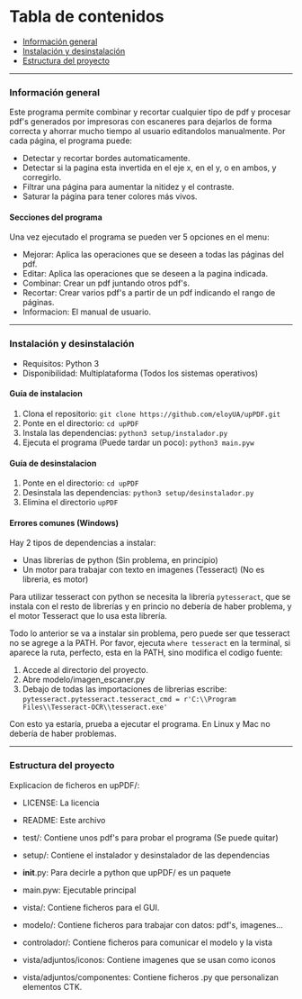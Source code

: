 # Tabla de contenidos
* [Información general](#información-general)
* [Instalación y desinstalación](#instalación-y-desinstalación)
* [Estructura del proyecto](#estructura-del-proyecto)
***

### Información general
Este programa permite combinar y recortar cualquier tipo de pdf y procesar pdf's
generados por impresoras con escaneres para dejarlos de forma correcta y ahorrar
mucho tiempo al usuario editandolos manualmente. Por cada página, el programa puede:

*   Detectar y recortar bordes automaticamente.
*   Detectar si la pagina esta invertida en el eje x, en el y, o en ambos, y corregirlo.
*   Filtrar una página para aumentar la nitidez y el contraste.
*   Saturar la página para tener colores más vivos.

#### Secciones del programa
Una vez ejecutado el programa se pueden ver 5 opciones en el menu:

*   Mejorar: Aplica las operaciones que se deseen a todas las páginas del pdf.
*   Editar: Aplica las operaciones que se deseen a la pagina indicada.
*   Combinar: Crear un pdf juntando otros pdf's.
*   Recortar: Crear varios pdf's a partir de un pdf indicando el rango de páginas.
*   Informacion: El manual de usuario.
***

### Instalación y desinstalación
*   Requisitos: Python 3
*   Disponibilidad: Multiplataforma (Todos los sistemas operativos)

#### Guía de instalacion
1. Clona el repositorio: ` git clone https://github.com/eloyUA/upPDF.git `
2. Ponte en el directorio: ` cd upPDF `
3. Instala las dependencias: ` python3 setup/instalador.py `
4. Ejecuta el programa (Puede tardar un poco): ` python3 main.pyw `

#### Guía de desinstalacion
1. Ponte en el directorio: ` cd upPDF `
2. Desinstala las dependencias: ` python3 setup/desinstalador.py `
3. Elimina el directorio ` upPDF `

#### Errores comunes (Windows)
Hay 2 tipos de dependencias a instalar:
*   Unas librerías de python (Sin problema, en principio)
*   Un motor para trabajar con texto en imagenes (Tesseract) (No es libreria, es motor)

Para utilizar tesseract con python se necesita la librería ` pytesseract `,
que se instala con el resto de librerías y en princio no debería de haber
problema, y el motor Tesseract que lo usa esta librería.

Todo lo anterior se va a instalar sin problema, pero puede ser que tesseract
no se agrege a la PATH. Por favor, ejecuta ` where tesseract ` en la terminal,
si aparece la ruta, perfecto, esta en la PATH, sino modifica el codigo fuente:

1. Accede al directorio del proyecto.
2. Abre modelo/imagen_escaner.py
3. Debajo de todas las importaciones de librerias escribe:
``` pytesseract.pytesseract.tesseract_cmd = r'C:\\Program Files\\Tesseract-OCR\\tesseract.exe' ```

Con esto ya estaría, prueba a ejecutar el programa. En Linux y Mac no debería de
haber problemas.
***

### Estructura del proyecto
Explicacion de ficheros en upPDF/:
*   LICENSE: La licencia
*   README: Este archivo
*   test/: Contiene unos pdf's para probar el programa (Se puede quitar)
*   setup/: Contiene el instalador y desinstalador de las dependencias

*   __init__.py: Para decirle a python que upPDF/ es un paquete
*   main.pyw: Ejecutable principal
*   vista/: Contiene ficheros para el GUI.
*   modelo/: Contiene ficheros para trabajar con datos: pdf's, imagenes...
*   controlador/: Contiene ficheros para comunicar el modelo y la vista

*   vista/adjuntos/iconos: Contiene imagenes que se usan como iconos
*   vista/adjuntos/componentes: Contiene ficheros .py que personalizan elementos CTK.